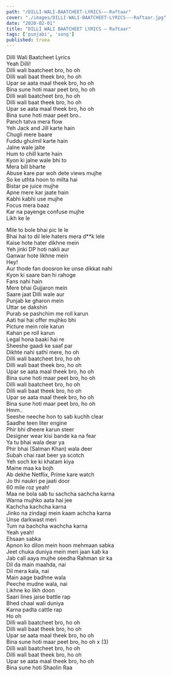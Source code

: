```yaml
---
path: "/DILLI-WALI-BAATCHEET-LYRICS-–-Raftaar"
cover: "./images/DILLI-WALI-BAATCHEET-LYRICS-–-Raftaar.jpg"
date: "2020-02-01"
title: "DILLI WALI BAATCHEET LYRICS – Raftaar"
tags: ['punjabi', 'song']
published: truea
---
```

  
Dilli Wali Baatcheet Lyrics  
Yeah Dilli!  
Dilli wali baatcheet bro, ho oh  
Dilli wali baat theek bro, ho oh  
Upar se aata maal theek bro, ho oh  
Bina sune hoti maar peet bro, ho oh  
Dilli wali baatcheet bro, ho oh  
Dilli wali baat theek bro, ho oh  
Upar se aata maal theek bro, ho oh  
Bina sune hoti maar peet bro..  
Panch tatva mera flow  
Yeh Jack and Jill karte hain  
Chugli mere baare  
Fuddu ghulmil karte hain  
Jalne wale jalte  
Hum to chill karte hain  
Kyon ki jalne wale bhi to  
Mera bill bharte  
Abuse kare par woh dete views mujhe  
So ke uthta hoon to milta hai  
Bistar pe juice mujhe  
Apne mere kar jaate hain  
Kabhi kabhi use mujhe  
Focus mera baaz  
Kar na payenge confuse mujhe  
Likh ke le  
  
  
  
  
  
  
Mile to bole bhai pic le le  
Bhai hai to dil lele haters mera d**k lele  
Kaise hote hater dikhne mein  
Yeh jinki DP hoti nakli aur  
Ganwar hote likhne mein  
Hey!  
Aur thode fan doosron ke unse dikkat nahi  
Kyon ki saare ban hi rahoge  
Fans nahi hain  
Mere bhai Gujjaron mein  
Saare jaat Dilli wale aur  
Punjab ke gharon mein  
Uttar se dakshin  
Purab se pashchim me roll karun  
Aati hai hai offer mujhko bhi  
Picture mein role karun  
Kahan pe roll karun  
Legal hona baaki hai re  
Sheeshe gaadi ke saaf par  
Dikhte nahi sathi mere, ho oh  
Dilli wali baatcheet bro, ho oh  
Dilli wali baat theek bro, ho oh  
Upar se aata maal theek bro, ho oh  
Bina sune hoti maar peet bro, ho oh  
Dilli wali baatcheet bro, ho oh  
Dilli wali baat theek bro, ho oh  
Upar se aata maal theek bro, ho oh  
Bina sune hoti maar peet bro, ho oh  
Hmm..  
Seeshe neeche hon to sab kuchh clear  
Saadhe teen liter engine  
Phir bhi dheere karun steer  
Designer wear kisi bande ka na fear  
Ya tu bhai wala dear ya  
Phir bhai (Salman Khan) wala deer  
Subah chai raat beer ya scotch  
Yeh soch ke ki khatam kiya  
Maine maa ka bojh  
Ab dekhe Netflix, Prime kare watch  
Jo thi naukri pe jaati door  
60 mile roz yeah!  
Maa ne bola sab tu sachcha sachcha karna  
Warna mujhko aata hai jee  
Kachcha kachcha karna  
Jinko na zindagi mein kaam achcha karna  
Unse darkwast meri  
Tum na bachcha wachcha karna  
Yeah yeah!  
Ehsaan sabka  
Apnon ko dilon mein hoon mehmaan sabka  
Jeet chuka duniya mein meri jaan kab ka  
Jab call aaya mujhe seedha Rahman sir ka  
Dil da main maahda, nai  
Dil mera kala, nai  
Main aage badhne wala  
Peeche mudne wala, nai  
Likhne ko likh doon  
Saari lines jaise battle rap  
Bhed chaal wali duniya  
Karna padta cattle rap  
Ho oh  
Dilli wali baatcheet bro, ho oh  
Dilli wali baat theek bro, ho oh  
Upar se aata maal theek bro, ho oh  
Bina sune hoti maar peet bro, ho oh x (3)  
Dilli wali baatcheet bro, ho oh  
Dilli wali baat theek bro, ho oh  
Upar se aata maal theek bro, ho oh  
Bina sune hoti Shaolin Raa  
